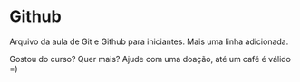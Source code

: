 # Github

Arquivo da aula de Git e Github para iniciantes.
Mais uma linha adicionada.

Gostou do curso? Quer mais? Ajude com uma doação, até um café é válido =)

